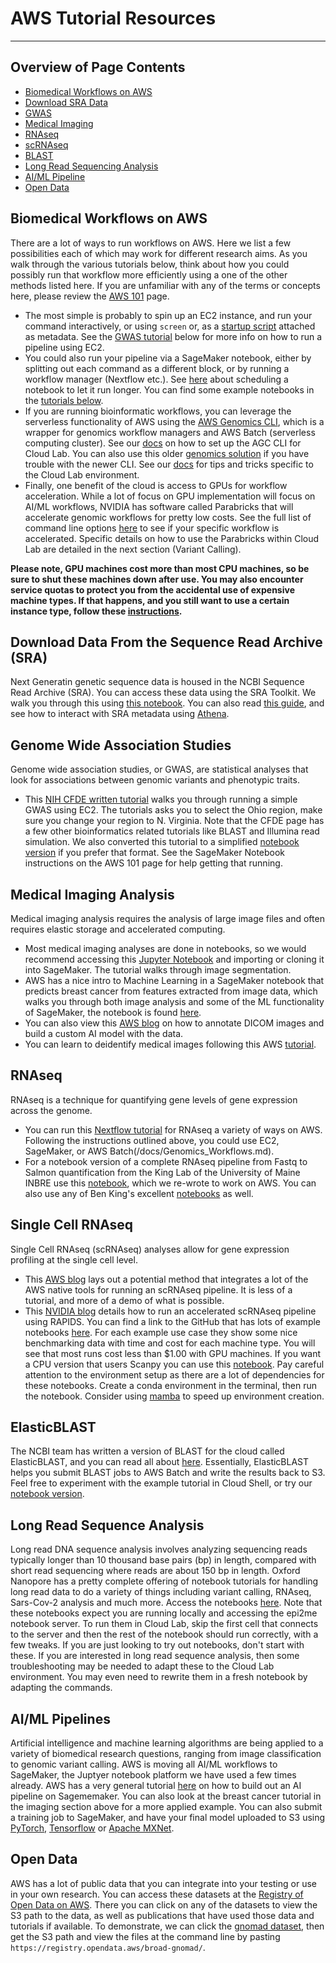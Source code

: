 # AWS Tutorial Resources

---------------------------------
## Overview of Page Contents

+ [Biomedical Workflows on AWS](#Bio)
+ [Download SRA Data](#SRA)
+ [GWAS](#GWAS)
+ [Medical Imaging](#IM)
+ [RNAseq](#RNA)
+ [scRNAseq](#sc)
+ [BLAST](#bl)
+ [Long Read Sequencing Analysis](#Long)
+ [AI/ML Pipeline](#AI)
+ [Open Data](#OPEN)

## **Biomedical Workflows on AWS** <a name="Bio"></a>

There are a lot of ways to run workflows on AWS. Here we list a few possibilities each of which may work for different research aims. As you walk through the various tutorials below, think about how you could possibly run that workflow more efficiently using a one of the other methods listed here. If you are unfamiliar with any of the terms or concepts here, please review the [AWS 101](https://github.com/STRIDES/NIHCloudLabAWS) page. 

- The most simple is probably to spin up an EC2 instance, and run your command interactively, or using `screen` or, as a [startup script](https://docs.aws.amazon.com/AWSEC2/latest/UserGuide/user-data.html) attached as metadata. See the [GWAS tutorial](https://training.nih-cfde.org/en/latest/Bioinformatic-Analyses/GWAS-in-the-cloud) below for more info on how to run a pipeline using EC2. 
- You could also run your pipeline via a SageMaker notebook, either by splitting out each command as a different block, or by running a workflow manager (Nextflow etc.). See [here](https://aws.amazon.com/blogs/machine-learning/scheduling-jupyter-notebooks-on-sagemaker-ephemeral-instances/) about scheduling a notebook to let it run longer. You can find some example notebooks in the [tutorials below](/tutorials/notebooks/).
- If you are running bioinformatic workflows, you can leverage the serverless functionality of AWS using the [AWS Genomics CLI](https://aws.amazon.com/genomics-cli/), which is a wrapper for genomics workflow managers and AWS Batch (serverless computing cluster). See our [docs](/docs/agc.md) on how to set up the AGC CLI for Cloud Lab. You can also use this older [genomics solution](https://docs.opendata.aws/genomics-workflows/index.html) if you have trouble with the newer CLI. See our [docs](/docs/Genomics_Workflows.md) for tips and tricks specific to the Cloud Lab environment.
- Finally, one benefit of the cloud is access to GPUs for workflow acceleration. While a lot of focus on GPU implementation will focus on AI/ML workflows, NVIDIA has software called Parabricks that will accelerate genomic workflows for pretty low costs. See the full list of command line options [here](https://docs.nvidia.com/clara/parabricks/v3.5/text/software_overview.html) to see if your specific workflow is accelerated. Specific details on how to use the Parabricks within Cloud Lab are detailed in the next section (Variant Calling).
 
 **Please note, GPU machines cost more than most CPU machines, so be sure to shut these machines down after use. You may also encounter service quotas to protect you from the accidental use of expensive machine types. If that happens, and you still want to use a certain instance type, follow these [instructions](/docs/service_quotas.md).**

## **Download Data From the Sequence Read Archive (SRA)** <a name="SRA"></a>
Next Generatin genetic sequence data is housed in the NCBI Sequence Read Archive (SRA). You can access these data using the SRA Toolkit. We walk you through this using [this notebook](/tutorials/notebooks/SRADownload). You can also read [this guide](https://www.ncbi.nlm.nih.gov/sra/docs/sra-aws-download/), and see how to interact with SRA metadata using [Athena](https://www.ncbi.nlm.nih.gov/sra/docs/sra-athena/).

## **Genome Wide Association Studies** <a name="GWAS"></a>
Genome wide association studies, or GWAS, are statistical analyses that look for associations between genomic variants and phenotypic traits.
- This [NIH CFDE written tutorial](https://training.nih-cfde.org/en/latest/Bioinformatic-Analyses/GWAS-in-the-cloud
) walks you through running a simple GWAS using EC2. The tutorials asks you to select the Ohio region, make sure you change your region to N. Virginia. Note that the CFDE page has a few other bioinformatics related tutorials like BLAST and Illumina read simulation. We also converted this tutorial to a simplified [notebook version](/tutorials/notebooks/GWAS) if you prefer that format. See the SageMaker Notebook instructions on the AWS 101 page for help getting that running.

## **Medical Imaging Analysis** <a name="IM"></a>
Medical imaging analysis requires the analysis of large image files and often requires elastic storage and accelerated computing.
- Most medical imaging analyses are done in notebooks, so we would recommend accessing this [Jupyter Notebook](/tutorials/notebooks/SpleenLiverSegmentation) and importing or cloning it into SageMaker. The tutorial walks through image segmentation.
- AWS has a nice intro to Machine Learning in a SageMaker notebook that predicts breast cancer from features extracted from image data, which walks you through both image analysis and some of the ML functionality of SageMaker, the notebook is found [here](https://github.com/aws/amazon-sagemaker-examples/blob/main/introduction_to_applying_machine_learning/breast_cancer_prediction/Breast%20Cancer%20Prediction.ipynb).
- You can also view this [AWS blog](https://aws.amazon.com/blogs/machine-learning/annotate-dicom-images-and-build-an-ml-model-using-the-monai-framework-on-amazon-sagemaker/) on how to annotate DICOM images and build a custom AI model with the data.
- You can learn to deidentify medical images following this AWS [tutorial](https://aws.amazon.com/blogs/machine-learning/de-identify-medical-images-with-the-help-of-amazon-comprehend-medical-and-amazon-rekognition/).

## **RNAseq** <a name="RNA"></a>
RNAseq is a technique for quantifying gene levels of gene expression across the genome. 
- You can run this [Nextflow tutorial](https://nf-co.re/rnaseq/3.7) for RNAseq a variety of ways on AWS. Following the instructions outlined above, you could use EC2, SageMaker, or AWS Batch(/docs/Genomics_Workflows.md).
- For a notebook version of a complete RNAseq pipeline from Fastq to Salmon quantification from the King Lab of the University of Maine INBRE use this [notebook](/tutorials/notebooks/rnaseq-myco-tutorial-main), which we re-wrote to work on AWS. You can also use any of Ben King's excellent [notebooks](https://github.com/King-Laboratory/rnaseq-myco-notebook) as well.

## **Single Cell RNAseq** <a name="sc"></a>
Single Cell RNAseq (scRNAseq) analyses allow for gene expression profiling at the single cell level.
- This [AWS blog](https://aws.amazon.com/blogs/publicsector/driving-innovation-single-cell-analysis-aws/) lays out a potential method that integrates a lot of the AWS native tools for running an scRNAseq pipeline. It is less of a tutorial, and more of a demo of what is possible.
-  This [NVIDIA blog](https://developer.nvidia.com/blog/accelerating-single-cell-genomic-analysis-using-rapids/) details how to run an accelerated scRNAseq pipeline using RAPIDS. You can find a link to the GitHub that has lots of example notebooks [here](https://github.com/clara-parabricks/rapids-single-cell-examples). For each example use case they show some nice benchmarking data with time and cost for each machine type. You will see that most runs cost less than $1.00 with GPU machines. If you want a CPU version that users Scanpy you can use this [notebook](https://github.com/clara-parabricks/rapids-single-cell-examples/blob/master/notebooks/hlca_lung_cpu_analysis.ipynb). Pay careful attention to the environment setup as there are a lot of dependencies for these notebooks. Create a conda environment in the terminal, then run the notebook. Consider using [mamba](https://github.com/mamba-org/mamba) to speed up environment creation. 

## **ElasticBLAST** <a name="bl"></a>
The NCBI team has written a version of BLAST for the cloud called ElasticBLAST, and you can read all about [here](https://blast.ncbi.nlm.nih.gov/doc/elastic-blast/index.html). Essentially, ElasticBLAST helps you submit BLAST jobs to AWS Batch and write the results back to S3. Feel free to experiment with the example tutorial in Cloud Shell, or try our [notebook version](/tutorials/notebooks/ElasticBLAST/run_elastic_blast.ipynb).

## **Long Read Sequence Analysis** <a name="Long"></a>
Long read DNA sequence analysis involves analyzing sequencing reads typically longer than 10 thousand base pairs (bp) in length, compared with short read sequencing where reads are about 150 bp in length.
Oxford Nanopore has a pretty complete offering of notebook tutorials for handling long read data to do a variety of things including variant calling, RNAseq, Sars-Cov-2 analysis and much more. Access the notebooks [here](https://labs.epi2me.io/nbindex/). Note that these notebooks expect you are running locally and accessing the epi2me notebook server. To run them in Cloud Lab, skip the first cell that connects to the server and then the rest of the notebook should run correctly, with a few tweaks. If you are just looking to try out notebooks, don't start with these. If you are interested in long read sequence analysis, then some troubleshooting may be needed to adapt these to the Cloud Lab environment. You may even need to rewrite them in a fresh notebook by adapting the commands.

## **AI/ML Pipelines** <a name="AI"></a>
Artificial intelligence and machine learning algorithms are being applied to a variety of biomedical research questions, ranging from image classification to genomic variant calling. AWS is moving all AI/ML workflows to SageMaker, the Juptyer notebook platform we have used a few times already. AWS has a very general tutorial [here](https://aws.amazon.com/getting-started/hands-on/build-train-deploy-machine-learning-model-sagemaker/) on how to build out an AI pipeline on Sagememaker. You can also look at the breast cancer tutorial in the imaging section above for a more applied example. 
You can also submit a training job to SageMaker, and have your final model uploaded to S3 using [PyTorch](https://sagemaker.readthedocs.io/en/stable/frameworks/pytorch/using_pytorch.html#train-a-model-with-pytorch), [Tensorflow](https://docs.aws.amazon.com/sagemaker/latest/dg/tf.html) or [Apache MXNet](https://docs.aws.amazon.com/sagemaker/latest/dg/mxnet.html).

## **Open Data** <a name="OPEN"></a>
AWS has a lot of public data that you can integrate into your testing or use in your own research. You can access these datasets at the [Registry of Open Data on AWS](https://registry.opendata.aws/). There you can click on any of the datasets to view the S3 path to the data, as well as publications that have used those data and tutorials if available. To demonstrate, we can click the [gnomad dataset](https://registry.opendata.aws/broad-gnomad/), then get the S3 path and view the files at the command line by pasting `https://registry.opendata.aws/broad-gnomad/`. 
